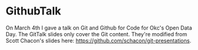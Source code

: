 # GithubTalk

On March 4th I gave a talk on Git and Github for Code for Okc's Open Data Day. The GitTalk slides only cover the Git content. They're modified from Scott Chacon's slides here: https://github.com/schacon/git-presentations.
